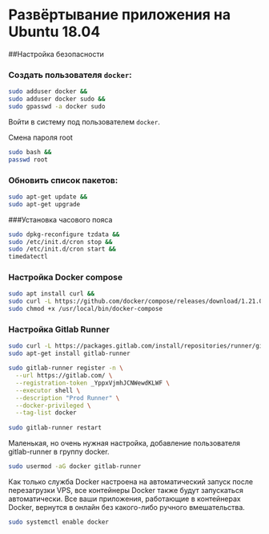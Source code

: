 # Развёртывание приложения на Ubuntu 18.04

##Настройка безопасности

### Создать пользователя `docker`:
```bash
sudo adduser docker &&
sudo adduser docker sudo &&
sudo gpasswd -a docker sudo
```
Войти в систему под пользователем `docker`.

Смена пароля root
```bash
sudo bash &&
passwd root
```

### Обновить список пакетов:
```bash
sudo apt-get update &&
sudo apt-get upgrade
```

###Установка часового пояса
```bash
sudo dpkg-reconfigure tzdata &&
sudo /etc/init.d/cron stop &&
sudo /etc/init.d/cron start &&
timedatectl
```

### Настройка Docker compose
```bash
sudo apt install curl &&
sudo curl -L https://github.com/docker/compose/releases/download/1.21.0/docker-compose-$(uname -s)-$(uname -m) -o /usr/local/bin/docker-compose &&
sudo chmod +x /usr/local/bin/docker-compose
```

### Настройка Gitlab Runner
```bash
sudo curl -L https://packages.gitlab.com/install/repositories/runner/gitlab-runner/script.deb.sh | sudo bash &&
sudo apt-get install gitlab-runner

sudo gitlab-runner register -n \
  --url https://gitlab.com/ \
  --registration-token _YppxVjmhJCNWewdKLWF \
  --executor shell \
  --description "Prod Runner" \
  --docker-privileged \
  --tag-list docker
  
sudo gitlab-runner restart
```

Маленькая, но очень нужная настройка, добавление пользователя gitlab-runner в группу docker.
```bash
sudo usermod -aG docker gitlab-runner
```

Как только служба Docker настроена на автоматический запуск после перезагрузки VPS, все контейнеры Docker также будут запускаться автоматически. Все ваши приложения, работающие в контейнерах Docker, вернутся в онлайн без какого-либо ручного вмешательства.
```bash
sudo systemctl enable docker
```